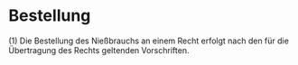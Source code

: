 # Bestellung

(1) Die Bestellung des Nießbrauchs an einem Recht erfolgt nach den für die Übertragung des Rechts geltenden Vorschriften.